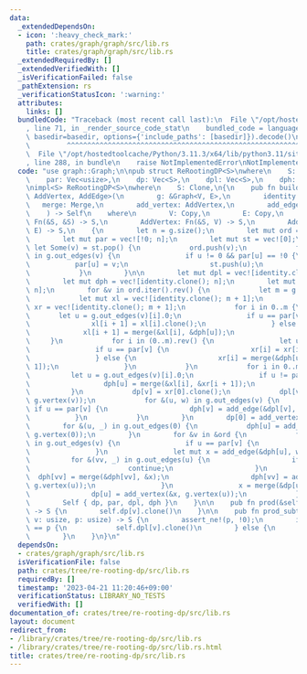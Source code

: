 ```yaml
---
data:
  _extendedDependsOn:
  - icon: ':heavy_check_mark:'
    path: crates/graph/graph/src/lib.rs
    title: crates/graph/graph/src/lib.rs
  _extendedRequiredBy: []
  _extendedVerifiedWith: []
  _isVerificationFailed: false
  _pathExtension: rs
  _verificationStatusIcon: ':warning:'
  attributes:
    links: []
  bundledCode: "Traceback (most recent call last):\n  File \"/opt/hostedtoolcache/Python/3.11.3/x64/lib/python3.11/site-packages/onlinejudge_verify/documentation/build.py\"\
    , line 71, in _render_source_code_stat\n    bundled_code = language.bundle(stat.path,\
    \ basedir=basedir, options={'include_paths': [basedir]}).decode()\n          \
    \         ^^^^^^^^^^^^^^^^^^^^^^^^^^^^^^^^^^^^^^^^^^^^^^^^^^^^^^^^^^^^^^^^^^^^^^^^^^^^^^^^^\n\
    \  File \"/opt/hostedtoolcache/Python/3.11.3/x64/lib/python3.11/site-packages/onlinejudge_verify/languages/rust.py\"\
    , line 288, in bundle\n    raise NotImplementedError\nNotImplementedError\n"
  code: "use graph::Graph;\n\npub struct ReRootingDP<S>\nwhere\n    S: Clone,\n{\n\
    \    par: Vec<usize>,\n    dp: Vec<S>,\n    dpl: Vec<S>,\n    dph: Vec<S>,\n}\n\
    \nimpl<S> ReRootingDP<S>\nwhere\n    S: Clone,\n{\n    pub fn build<V, E, Merge,\
    \ AddVertex, AddEdge>(\n        g: &Graph<V, E>,\n        identity: S,\n     \
    \   merge: Merge,\n        add_vertex: AddVertex,\n        add_edge: AddEdge,\n\
    \    ) -> Self\n    where\n        V: Copy,\n        E: Copy,\n        Merge:\
    \ Fn(&S, &S) -> S,\n        AddVertex: Fn(&S, V) -> S,\n        AddEdge: Fn(&S,\
    \ E) -> S,\n    {\n        let n = g.size();\n        let mut ord = vec![];\n\
    \        let mut par = vec![!0; n];\n        let mut st = vec![0];\n        while\
    \ let Some(v) = st.pop() {\n            ord.push(v);\n            for &(u, _)\
    \ in g.out_edges(v) {\n                if u != 0 && par[u] == !0 {\n         \
    \           par[u] = v;\n                    st.push(u);\n                }\n\
    \            }\n        }\n\n        let mut dpl = vec![identity.clone(); n];\n\
    \        let mut dph = vec![identity.clone(); n];\n        let mut dp = vec![identity.clone();\
    \ n];\n        for &v in ord.iter().rev() {\n            let m = g.out_edges(v).len();\n\
    \            let mut xl = vec![identity.clone(); m + 1];\n            let mut\
    \ xr = vec![identity.clone(); m + 1];\n            for i in 0..m {\n         \
    \       let u = g.out_edges(v)[i].0;\n                if u == par[v] {\n     \
    \               xl[i + 1] = xl[i].clone();\n                } else {\n       \
    \             xl[i + 1] = merge(&xl[i], &dph[u]);\n                }\n       \
    \     }\n            for i in (0..m).rev() {\n                let u = g.out_edges(v)[i].0;\n\
    \                if u == par[v] {\n                    xr[i] = xr[i + 1].clone();\n\
    \                } else {\n                    xr[i] = merge(&dph[u], &xr[i +\
    \ 1]);\n                }\n            }\n            for i in 0..m {\n      \
    \          let u = g.out_edges(v)[i].0;\n                if u != par[v] {\n  \
    \                  dph[u] = merge(&xl[i], &xr[i + 1]);\n                }\n  \
    \          }\n            dp[v] = xr[0].clone();\n            dpl[v] = add_vertex(&dp[v],\
    \ g.vertex(v));\n            for &(u, w) in g.out_edges(v) {\n               \
    \ if u == par[v] {\n                    dph[v] = add_edge(&dpl[v], w);\n     \
    \           }\n            }\n        }\n        dp[0] = add_vertex(&dp[0], g.vertex(0));\n\
    \        for &(u, _) in g.out_edges(0) {\n            dph[u] = add_vertex(&dph[u],\
    \ g.vertex(0));\n        }\n        for &v in &ord {\n            for &(u, w)\
    \ in g.out_edges(v) {\n                if u == par[v] {\n                    continue;\n\
    \                }\n                let mut x = add_edge(&dph[u], w);\n      \
    \          for &(vv, _) in g.out_edges(u) {\n                    if vv == v {\n\
    \                        continue;\n                    }\n                  \
    \  dph[vv] = merge(&dph[vv], &x);\n                    dph[vv] = add_vertex(&dph[vv],\
    \ g.vertex(u));\n                }\n                x = merge(&dp[u], &x);\n \
    \               dp[u] = add_vertex(&x, g.vertex(u));\n            }\n        }\n\
    \        Self { dp, par, dpl, dph }\n    }\n\n    pub fn prod(&self, v: usize)\
    \ -> S {\n        self.dp[v].clone()\n    }\n\n    pub fn prod_subtree(&self,\
    \ v: usize, p: usize) -> S {\n        assert_ne!(p, !0);\n        if self.par[v]\
    \ == p {\n            self.dpl[v].clone()\n        } else {\n            self.dph[p].clone()\n\
    \        }\n    }\n}\n"
  dependsOn:
  - crates/graph/graph/src/lib.rs
  isVerificationFile: false
  path: crates/tree/re-rooting-dp/src/lib.rs
  requiredBy: []
  timestamp: '2023-04-21 11:20:46+09:00'
  verificationStatus: LIBRARY_NO_TESTS
  verifiedWith: []
documentation_of: crates/tree/re-rooting-dp/src/lib.rs
layout: document
redirect_from:
- /library/crates/tree/re-rooting-dp/src/lib.rs
- /library/crates/tree/re-rooting-dp/src/lib.rs.html
title: crates/tree/re-rooting-dp/src/lib.rs
---
```


